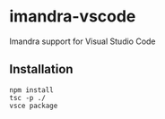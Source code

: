 # imandra-vscode

Imandra support for Visual Studio Code

## Installation

```
npm install
tsc -p ./
vsce package
```